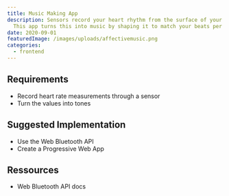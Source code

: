 ```yaml
---
title: Music Making App
description: Sensors record your heart rhythm from the surface of your skin.
  This app turns this into music by shaping it to match your beats per minute.
date: 2020-09-01
featuredImage: /images/uploads/affectivemusic.png
categories:
  - frontend
---
```

## Requirements

* Record heart rate measurements through a sensor 
* Turn the values into tones

## Suggested Implementation

* Use the Web Bluetooth API
* Create a Progressive Web App

## Ressources

* Web Bluetooth API docs